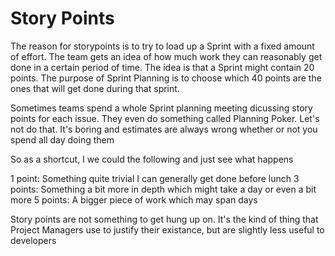 # Story Points

The reason for storypoints is to try to load up a Sprint with a fixed amount of effort. The team gets an idea of how much work they can reasonably get done in a certain period of time. The idea is that a Sprint might contain 20 points. The purpose of Sprint Planning is to choose which 40 points are the ones that will get done during that sprint.

Sometimes teams spend a whole Sprint planning meeting dicussing story points for each issue. They even do something called Planning Poker. Let's not do that. It's boring and estimates are always wrong whether or not you spend all day doing them

So as a shortcut, I we could the following and just see what happens

1 point: Something quite trivial I can generally get done before lunch
3 points: Something a bit more in depth which might take a day or even a bit more
5 points: A bigger piece of work which may span days

Story points are not something to get hung up on. It's the kind of thing that Project Managers use to justify their existance, but are slightly less useful to developers

